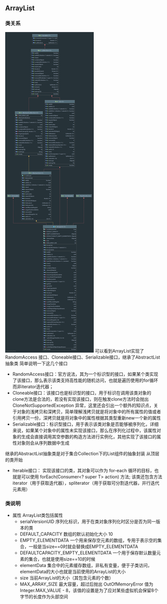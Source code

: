 ## ArrayList
### 类关系
![类继承实现关系](ArrayList.png)
可以看到ArrayList实现了 RandomAccess 接口、Cloneable接口、Serializable接口，继承了AbstractList抽象类
简单说明一下这几个接口
* RandomAccess接口：官方说法，其为一个标识型的接口，如果某个类实现了该接口，那么表示该类支持高性能的随机访问，也就是遍历使用的for循环而非iterator迭代器；
* Cloneable接口：该接口也是标识型的接口，用于标识在调用该类对象的clone方法是合法的，若没有实现该接口，则在触发clone方法时会抛出
  CloneNotSupportedException 异常，这里还会引出一个额外的知识点，关于对象的浅拷贝和深拷贝，简单理解浅拷贝就是将对象中的所有属性的值或者引用拷贝一份，深拷贝就是将对象中的属性根据其类型重新new一个新的属性
* Serializable接口：标识型接口，用于表示该类对象是否能够被序列化，详细来说，如果某个对象中的属性未实现该接口，那么在序列化过程中，该属性对象的生成会直接调用其空参数的构造方法进行实例化，其他实现了该接口的属性对象则会从序列数据中生成

继承的AbstractList抽象类是对于集合Collection下的List组件的抽象封装
从顶层的类开始
* Iterable接口： 实现该接口的类，其对象可以作为 for-each 循环的目标，也就是可以使用 forEach(Consumer<? super T> action) 方法;
该类还包含方法iterator（用于获取迭代器），spliterator（用于获取可分割迭代器，并行迭代元素用）

### 类说明

* 属性
ArrayList类包括属性 
  * serialVersionUID 序列化标识，用于在类对象序列化时区分是否为同一版本的类
  * DEFAULT_CAPACITY 数组的默认初始化大小 10
  * EMPTY_ELEMENTDATA 一个用来保存空元素的数组，专用于表示空的集合，一般是当size==0时就会替换成EMPTY_ELEMENTDATA
  * DEFAULTCAPACITY_EMPTY_ELEMENTDATA 一个用于保存默认数量元素的集合，也就是使用size==10的时候
  * elementData 集合中的元素缓存数组，非私有变量，便于子类访问，elementData的大小也就是当前使用的ArrayList的大小
  * size 当前ArrayList的大小（其包含元素的个数）
  * MAX_ARRAY_SIZE 最大容量，超过后抛出 OutOfMemoryError 值为 Integer.MAX_VALUE - 8，该值的设置是为了应对某些虚拟机会保留8个字节的长度作为头部空间



